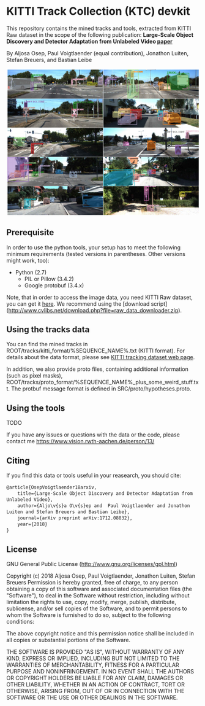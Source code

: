 # KITTI Track Collection (KTC) devkit

This repository contains the mined tracks and tools, extracted from KITTI Raw dataset in the scope of the following publication:
**Large-Scale Object Discovery and Detector Adaptation from Unlabeled Video [paper](https://arxiv.org/pdf/1712.08832.pdf)**

By Aljosa Osep, Paul Voigtlaender (equal contribution), Jonathon Luiten, Stefan Breuers, and Bastian Leibe

![Alt text](img/header.png?raw=true "KTC tracks.")

## Prerequisite
In order to use the python tools, your setup has to meet the following minimum requirements (tested versions in parentheses. Other versions might work, too):

* Python (2.7)
  * PIL or Pillow (3.4.2)
  * Google protobuf (3.4.x)
  
Note, that in order to access the image data, you need KITTI Raw dataset, you can get it [here](http://www.cvlibs.net/datasets/kitti/raw_data.php). 
We recommend using the [download script] (http://www.cvlibs.net/download.php?file=raw_data_downloader.zip).

## Using the tracks data
You can find the mined tracks in ROOT/tracks/kitti_format/%SEQUENCE_NAME%.txt (KITTI format). For details about the data format, 
please see [KITTI tracking dataset web page](http://www.cvlibs.net/datasets/kitti/eval_tracking.php).

In addition, we also provide proto files, containing additional information (such as pixel masks), ROOT/tracks/proto_format/%SEQUENCE_NAME%_plus_some_weird_stuff.txt. 
The protbuf message format is defined in SRC/proto/hypotheses.proto.

## Using the tools
TODO

If you have any issues or questions with the data or the code, please contact me https://www.vision.rwth-aachen.de/person/13/

## Citing

If you find this data or tools useful in your reasearch, you should cite:

    @article{OsepVoigtlaender18arxiv,
        title={Large-Scale Object Discovery and Detector Adaptation from Unlabeled Video},
        author={Aljo\v{s}a O\v{s}ep and  Paul Voigtlaender and Jonathon Luiten and Stefan Breuers and Bastian Leibe},
        journal={arXiv preprint arXiv:1712.08832},
        year={2018}
    }

## License

GNU General Public License (http://www.gnu.org/licenses/gpl.html)

Copyright (c) 2018 Aljosa Osep, Paul Voigtlaender, Jonathon Luiten, Stefan Breuers
Permission is hereby granted, free of charge, to any person obtaining a copy of this software and associated documentation files (the "Software"), to deal in the Software without restriction, including without limitation the rights to use, copy, modify, merge, publish, distribute, sublicense, and/or sell copies of the Software, and to permit persons to whom the Software is furnished to do so, subject to the following conditions:

The above copyright notice and this permission notice shall be included in all copies or substantial portions of the Software.

THE SOFTWARE IS PROVIDED "AS IS", WITHOUT WARRANTY OF ANY KIND, EXPRESS OR IMPLIED, INCLUDING BUT NOT LIMITED TO THE WARRANTIES OF MERCHANTABILITY, FITNESS FOR A PARTICULAR PURPOSE AND NONINFRINGEMENT. IN NO EVENT SHALL THE AUTHORS OR COPYRIGHT HOLDERS BE LIABLE FOR ANY CLAIM, DAMAGES OR OTHER LIABILITY, WHETHER IN AN ACTION OF CONTRACT, TORT OR OTHERWISE, ARISING FROM, OUT OF OR IN CONNECTION WITH THE SOFTWARE OR THE USE OR OTHER DEALINGS IN THE SOFTWARE.